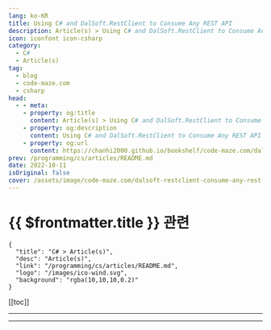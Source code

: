 ```yaml
---
lang: ko-KR
title: Using C# and DalSoft.RestClient to Consume Any REST API
description: Article(s) > Using C# and DalSoft.RestClient to Consume Any REST API
icon: iconfont icon-csharp
category: 
  - C#
  - Article(s)
tag: 
  - blog
  - code-maze.com
  - csharp
head:  
  - - meta:
    - property: og:title
      content: Article(s) > Using C# and DalSoft.RestClient to Consume Any REST API
    - property: og:description
      content: Using C# and DalSoft.RestClient to Consume Any REST API
    - property: og:url
      content: https://chanhi2000.github.io/bookshelf/code-maze.com/dalsoft-restclient-consume-any-rest-api.html
prev: /programming/cs/articles/README.md
date: 2022-10-11
isOriginal: false
cover: /assets/image/code-maze.com/dalsoft-restclient-consume-any-rest-api/banner.png
---
```


# {{ $frontmatter.title }} 관련

```component VPCard
{
  "title": "C# > Article(s)",
  "desc": "Article(s)",
  "link": "/programming/cs/articles/README.md",
  "logo": "/images/ico-wind.svg",
  "background": "rgba(10,10,10,0.2)"
}
```

[[toc]]

---

<SiteInfo
  name="Using C# and DalSoft.RestClient to Consume Any REST API"
  desc="This post is going to take you through using the DalSoft.RestClient C# library to consume any RESTful API."
  url="https://code-maze.com/dalsoft-restclient-consume-any-rest-api/"
  logo="/assets/image/code-maze.com/favicon.png"
  preview="/assets/image/dalsoft-restclient-consume-any-rest-api/banner.png"/>

<!-- TODO: 작성 -->

---

<TagLinks />
